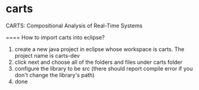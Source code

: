 carts
=====

CARTS: Compositional Analysis of Real-Time Systems

====
How to import carts into eclipse?
1) create a new java project in eclipse whose workspace is carts. The project name is carts-dev
2) click next and choose all of the folders and files under carts folder
3) configure the library to be src (there should report compile error if you don't change the library's path)
4) done
